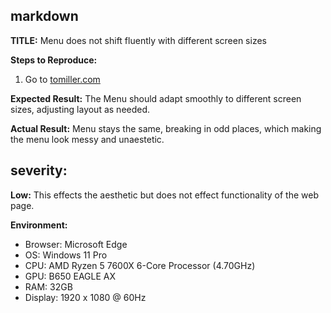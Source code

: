 ## markdown

**TITLE:** Menu does not shift fluently with different screen sizes

**Steps to Reproduce:**
1. Go to [tomiller.com](https://tomiller.com)

**Expected Result:**
The Menu should adapt smoothly to different screen sizes, adjusting layout as needed.

**Actual Result:**
Menu stays the same, breaking in odd places, which making the menu look messy and unaestetic.

## severity: 
**Low:** 
This effects the aesthetic but does not effect functionality of the web page.

**Environment:**
- Browser: Microsoft Edge
- OS: Windows 11 Pro
- CPU: AMD Ryzen 5 7600X 6-Core Processor (4.70GHz)
- GPU: B650 EAGLE AX
- RAM: 32GB
- Display: 1920 x 1080 @ 60Hz

